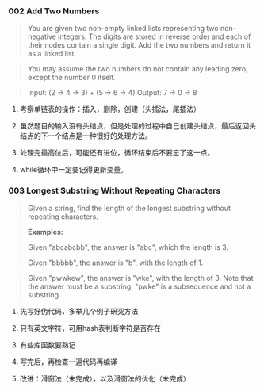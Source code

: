 
### 002 Add Two Numbers
>You are given two non-empty linked lists representing two non-negative integers. The digits are stored in reverse order and each of their nodes contain a single digit. Add the two numbers and return it as a linked list.

>You may assume the two numbers do not contain any leading zero, except the number 0 itself.

>Input: (2 -> 4 -> 3) + (5 -> 6 -> 4)
Output: 7 -> 0 -> 8

1. 考察单链表的操作：插入，删除，创建（头插法，尾插法）

2. 虽然题目的输入没有头结点，但是处理的过程中自己创建头结点，最后返回头结点的下一个结点是一种很好的处理方法。

3. 处理完最高位后，可能还有进位，循环结束后不要忘了这一点。

4. while循环中一定要记得更新变量。

### 003 Longest Substring Without Repeating Characters

>Given a string, find the length of the longest substring without repeating characters.

>**Examples:**

>Given "abcabcbb", the answer is "abc", which the length is 3.

>Given "bbbbb", the answer is "b", with the length of 1.

>Given "pwwkew", the answer is "wke", with the length of 3. Note that the answer must be a substring, "pwke" is a subsequence and not a substring.

1. 先写好伪代码，多举几个例子研究方法

2. 只有英文字符，可用hash表判断字符是否存在

3. 有些库函数要熟记

4. 写完后，再检查一遍代码再编译

5. 改进：滑窗法（未完成），以及滑窗法的优化（未完成）